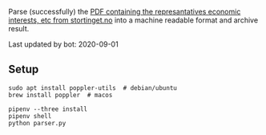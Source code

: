 Parse (successfully) the [PDF containing the represantatives economic interests, etc from stortinget.no](https://www.stortinget.no/no/Stortinget-og-demokratiet/Representantene/Okonomiske-interesser/) into a machine readable format and archive result.

Last updated by bot: 2020-09-01

## Setup
    sudo apt install poppler-utils  # debian/ubuntu
    brew install poppler  # macos

    pipenv --three install
    pipenv shell
    python parser.py
